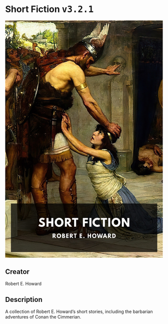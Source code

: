 
# Short Fiction <kbd>v3.2.1</kbd>

<center>
  <img src="./cover-1024.jpg"/>
</center>

## Creator
Robert E. Howard

## Description
A collection of Robert E. Howard’s short stories, including the barbarian adventures of Conan the Cimmerian.
